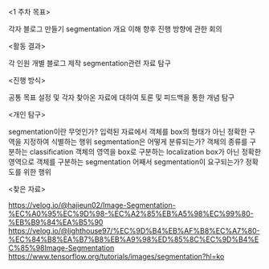 <1 주차 목표>

각자 블로그 만들기
segmentation 개요 이해
향후 진행 방향에 관한 회의


<활동 결과>

각 인원 개별 블로그 제작 
segmentation관련 자료 탐구


<진행 방식>

공통 목표 설정 및 각자 찾아온 자료에 대하여 토론 및 피드백을 통한
개념 탐구


<개인 탐구>

segmentation이란 무엇인가? 
	입력된 자료에서  객체를 box의 형태가 아닌 정확한 구역을 지정하여 식별하는 행위 
segmentation은 어떻게 분류되는가?
	객체의 종류를 구분하는 classification
	객체의 영역을 box로 구분하는 localization
	box가 아닌 정확한 영역으로 객체를 구분하는 segmentation
어째서 segmentation이 요구되는가?
	정확도를 위한 행위


<찾은 자료>

https://velog.io/@hajieun02/Image-Segmentation-%EC%A0%95%EC%9D%98-%EC%A2%85%EB%A5%98%EC%99%80-%EB%B9%84%EA%B5%90
https://velog.io/@lighthouse97/%EC%9D%B4%EB%AF%B8%EC%A7%80-%EC%84%B8%EA%B7%B8%EB%A9%98%ED%85%8C%EC%9D%B4%EC%85%98Image-Segmentation
https://www.tensorflow.org/tutorials/images/segmentation?hl=ko